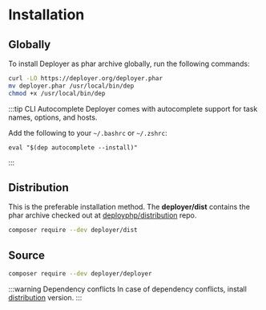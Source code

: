 # Installation

## Globally

To install Deployer as phar archive globally, run the following commands:

```sh
curl -LO https://deployer.org/deployer.phar
mv deployer.phar /usr/local/bin/dep
chmod +x /usr/local/bin/dep
```

:::tip CLI Autocomplete
Deployer comes with autocomplete support for task names, options, and hosts.

Add the following to your `~/.bashrc` or `~/.zshrc`:

```
eval "$(dep autocomplete --install)"
```
:::

## Distribution

This is the preferable installation method. The **deployer/dist** contains the 
phar archive checked out at [deployphp/distribution](https://github.com/deployphp/distribution) repo.

```sh
composer require --dev deployer/dist
```

## Source

```sh
composer require --dev deployer/deployer
```

:::warning Dependency conflicts
In case of dependency conflicts, install [distribution](#distribution) version.
:::
